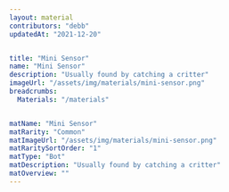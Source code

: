```yaml
---
layout: material
contributors: "debb"
updatedAt: "2021-12-20"


title: "Mini Sensor"
name: "Mini Sensor"
description: "Usually found by catching a critter"
imageUrl: "/assets/img/materials/mini-sensor.png"
breadcrumbs:
  Materials: "/materials"


matName: "Mini Sensor"
matRarity: "Common"
matImageUrl: "/assets/img/materials/mini-sensor.png"
matRaritySortOrder: "1"
matType: "Bot"
matDescription: "Usually found by catching a critter"
matOverview: ""
---
```

